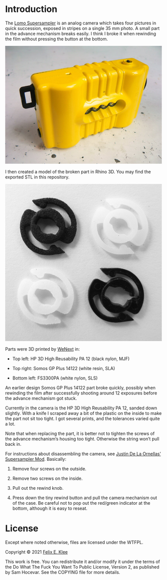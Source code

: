 Introduction
============

The [Lomo Supersampler][1] is an analog camera which takes four
pictures in quick succession, exposed in stripes on a single 35 mm
photo. A small part in the advance mechanism breaks easily. I think I
broke it when rewinding the film without pressing the button at the
bottom.

![Photo of the camera](images/camera.jpg)

I then created a model of the broken part in Rhino 3D. You may find
the exported STL in this repository.

![Photo of the broken part and the 3D prints](images/parts.jpg)

Parts were 3D printed by [WeNext][2] in:

  * Top left: HP 3D High Reusability PA 12 (black nylon, MJF)

  * Top right: Somos GP Plus 14122 (white resin, SLA)
  
  * Bottom left: FS3300PA (white nylon, SLS)
  
An earlier design Somos GP Plus 14122 part broke quickly, possibly
when rewinding the film after successfully shooting around 12
exposures before the advance mechanism got stuck.

Currently in the camera is the HP 3D High Reusability PA 12, sanded
down slightly. With a knife I scraped away a bit of the plastic on the
inside to make the part not sit too tight. I got several prints, and
the tolerances varied quite a lot.

Note that when replacing the part, it is better not to tighten the
screws of the advance mechanism’s housing too tight. Otherwise the
string won’t pull back in.

For instructions about disassembling the camera, see [Justin De La
Ornellas’][3] [Supersampler Mod][4]. Basically:

 1. Remove four screws on the outside.
  
 2. Remove two screws on the inside.
  
 3. Pull out the rewind knob.
  
 4. Press down the tiny rewind button and pull the camera mechanism
    out of the case. Be careful not to pop out the red/green indicator
    at the bottom, although it is easy to reseat.


License
=======

Except where noted otherwise, files are licensed under the WTFPL.

Copyright © 2021 [Felix E. Klee](felix.klee@inka.de)

This work is free. You can redistribute it and/or modify it under the
terms of the Do What The Fuck You Want To Public License, Version 2,
as published by Sam Hocevar. See the COPYING file for more details.

[1]: https://microsites.lomography.com/supersampler/
[2]: https://www.wenext.hk/
[3]: https://live-fts.flickr.com/photos/ornellas/
[4]: https://live-fts.flickr.com/photos/ornellas/sets/72157625111029543/
